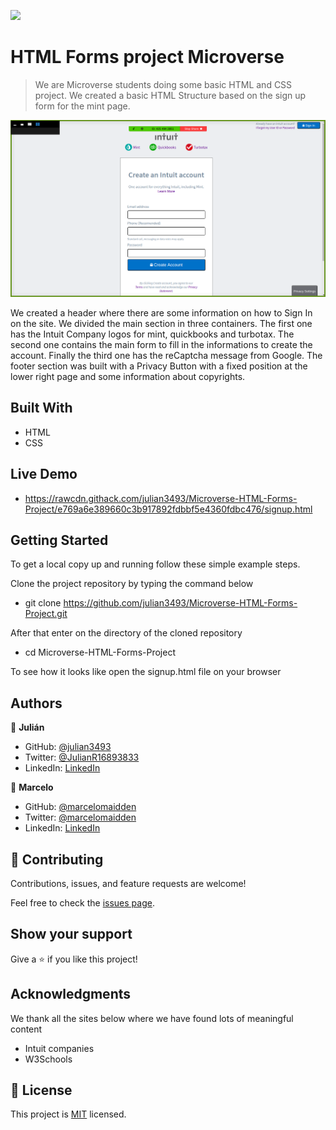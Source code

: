 ![](https://img.shields.io/badge/Microverse-blueviolet)

# HTML Forms project Microverse

> We are Microverse students doing some basic HTML and CSS project. We created a basic HTML Structure based on the sign up form for the mint page.

![screenshot](./assets/img/app_screenshot.png)

We created a header where there are some information on how to Sign In on the site. We divided the main section in three containers. The first one has the Intuit Company logos for mint, quickbooks and turbotax. The second one contains the main form to fill in the informations to create the account. Finally the third one has the reCaptcha message from Google. The footer section was built with a Privacy Button with a fixed position at the lower right page and some information about copyrights.

## Built With

- HTML
- CSS

## Live Demo

- https://rawcdn.githack.com/julian3493/Microverse-HTML-Forms-Project/e769a6e389660c3b917892fdbbf5e4360fdbc476/signup.html

## Getting Started

To get a local copy up and running follow these simple example steps.

Clone the project repository by typing the command below

- git clone https://github.com/julian3493/Microverse-HTML-Forms-Project.git

After that enter on the directory of the cloned repository
- cd Microverse-HTML-Forms-Project

To see how it looks like open the signup.html file on your browser

## Authors

👤 **Julián**

- GitHub: [@julian3493](https://github.com/julian3493)
- Twitter: [@JulianR16893833](https://twitter.com/JulianR16893833)
- LinkedIn: [LinkedIn](https://www.linkedin.com/in/juli%C3%A1n-ricardo-ramos-arevalo-3868ba135/)

👤 **Marcelo**

- GitHub: [@marcelomaidden](https://github.com/marcelomaidden)
- Twitter: [@marcelomaidden](https://twitter.com/marcelomaidden)
- LinkedIn: [LinkedIn](https://www.linkedin.com/in/marcelo-fernandes-de-ara%C3%BAjo-56700a171/)

## 🤝 Contributing

Contributions, issues, and feature requests are welcome!

Feel free to check the [issues page](issues/).

## Show your support

Give a ⭐️ if you like this project!

## Acknowledgments

We thank all the sites below where we have found lots of meaningful content

- Intuit companies
- W3Schools


## 📝 License

This project is [MIT](lic.url) licensed.
